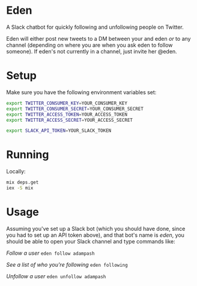 # Eden

A Slack chatbot for quickly following and unfollowing people on Twitter.

Eden will either post new tweets to a DM between your and eden _or_ to any channel (depending on where you are when you ask eden to follow someone). If eden's not currently in a channel, just invite her @eden.

# Setup
Make sure you have the following environment variables set:

```bash
export TWITTER_CONSUMER_KEY=YOUR_CONSUMER_KEY
export TWITTER_CONSUMER_SECRET=YOUR_CONSUMER_SECRET
export TWITTER_ACCESS_TOKEN=YOUR_ACCESS_TOKEN
export TWITTER_ACCESS_SECRET=YOUR_ACCESS_SECRET

export SLACK_API_TOKEN=YOUR_SLACK_TOKEN
```

# Running
Locally:

```bash
mix deps.get
iex -S mix
```

# Usage
Assuming you've set up a Slack bot (which you should have done, since you had to set up an API token above), and that bot's name is *eden*, you should be able to open your Slack channel and type commands like:

*Follow a user*
`eden follow adampash`

*See a list of who you're following*
`eden following`

*Unfollow a user*
`eden unfollow adampash`
